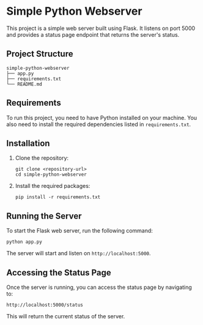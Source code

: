 # Simple Python Webserver

This project is a simple web server built using Flask. It listens on port 5000 and provides a status page endpoint that returns the server's status.

## Project Structure

```
simple-python-webserver
├── app.py
├── requirements.txt
└── README.md
```

## Requirements

To run this project, you need to have Python installed on your machine. You also need to install the required dependencies listed in `requirements.txt`.

## Installation

1. Clone the repository:
   ```
   git clone <repository-url>
   cd simple-python-webserver
   ```

2. Install the required packages:
   ```
   pip install -r requirements.txt
   ```

## Running the Server

To start the Flask web server, run the following command:

```
python app.py
```

The server will start and listen on `http://localhost:5000`.

## Accessing the Status Page

Once the server is running, you can access the status page by navigating to:

```
http://localhost:5000/status
```

This will return the current status of the server.